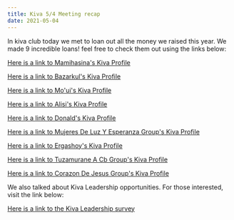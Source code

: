 ```yaml
---
title: Kiva 5/4 Meeting recap
date: 2021-05-04
---
```

In kiva club today we met to loan out all the money we raised this year. We made 9 incredible loans! feel free to check them out using the links below:


[Here is a link to Mamihasina's Kiva Profile](https://www.kiva.org/lend/2126575?utm_source=Iterable&utm_medium=email&utm_campaign=order_confirmation "Here is a link to Mamihasina's Kiva Profile")

[Here is a link to Bazarkul's Kiva Profile](https://www.kiva.org/lend/2134604?utm_source=Iterable&utm_medium=email&utm_campaign=order_confirmation "Here is a link to Bazarkul's Kiva Profile")

[Here is a link to Mo'ui's Kiva Profile](https://www.kiva.org/lend/2124450?utm_source=Iterable&utm_medium=email&utm_campaign=order_confirmation "Here is a link to Mo'ui's Kiva Profile")

[Here is a link to Alisi's Kiva Profile](https://www.kiva.org/lend/2111830?utm_source=Iterable&utm_medium=email&utm_campaign=order_confirmation "Here is a link to Alisi's Kiva Profile")

[Here is a link to Donald's Kiva Profile](https://www.kiva.org/lend/2133770?utm_source=Iterable&utm_medium=email&utm_campaign=order_confirmation "Here is a link to Donald's Kiva Profile")

[Here is a link to Mujeres De Luz Y Esperanza Group's Kiva Profile](https://www.kiva.org/lend/2132204?utm_source=Iterable&utm_medium=email&utm_campaign=order_confirmation "Here is a link to Mujeres De Luz Y Esperanza Group's Kiva Profile")

[Here is a link to Ergashoy's Kiva Profile](https://www.kiva.org/lend/2140818?utm_source=Iterable&utm_medium=email&utm_campaign=order_confirmation "Here is a link to Ergashoy's Kiva Profile")

[Here is a link to Tuzamurane A Cb Group's Kiva Profile](https://www.kiva.org/lend/2124683?utm_source=Iterable&utm_medium=email&utm_campaign=order_confirmation "Here is a link to Tuzamurane A Cb Group's Kiva Profile")

[Here is a link to Corazon De Jesus Group's Kiva Profile](https://www.kiva.org/lend/2125912?utm_source=Iterable&utm_medium=email&utm_campaign=order_confirmation "Here is a link to Corazon De Jesus Group's Kiva Profile")

We also talked about Kiva Leadership opportunities. For those interested, visit the link below: 

[Here is a link to the Kiva Leadership survey](https://docs.google.com/forms/d/e/1FAIpQLSdRI3soV7bK7pSQkDUeoizYLYLkluAUetnSNlnJVVJgXQKlgg/viewform?usp=sf_link "Here is a link to the Kiva Leadership survey")
